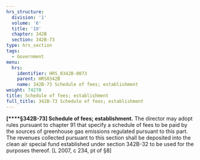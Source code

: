 ```yaml
---
hrs_structure:
  division: '1'
  volume: '6'
  title: '19'
  chapter: 342B
  section: 342B-73
type: hrs_section
tags:
  - Government
menu:
  hrs:
    identifier: HRS_0342B-0073
    parent: HRS0342B
    name: 342B-73 Schedule of fees; establishment
weight: 74270
title: Schedule of fees; establishment
full_title: 342B-73 Schedule of fees; establishment
---
```

**[****§342B-73] Schedule of fees; establishment.** The director may adopt rules pursuant to chapter 91 that specify a schedule of fees to be paid by the sources of greenhouse gas emissions regulated pursuant to this part. The revenues collected pursuant to this section shall be deposited into the clean air special fund established under section 342B-32 to be used for the purposes thereof. [L 2007, c 234, pt of §8]